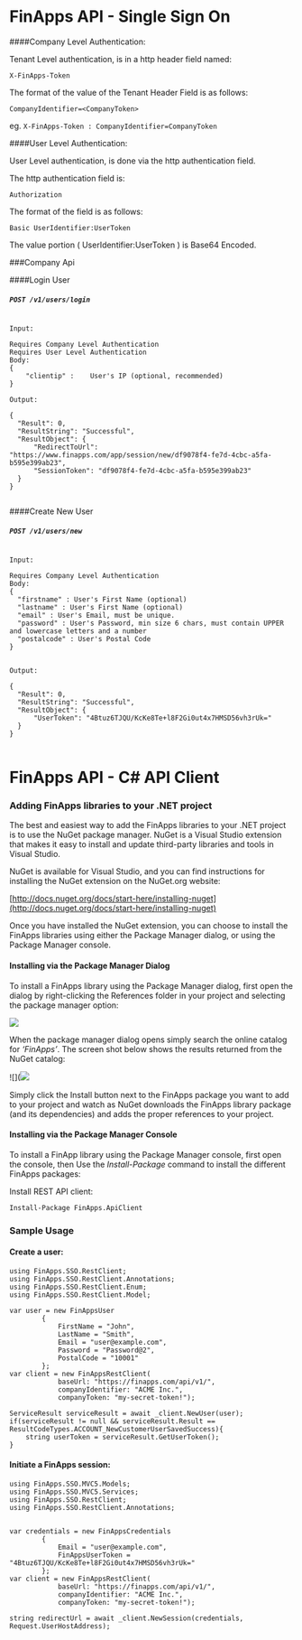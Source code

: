 FinApps API - Single Sign On
===========================

####Company Level Authentication:


Tenant Level authentication, is in a http header field named:

``X-FinApps-Token``

The format of the value of the Tenant Header Field is as follows:

``CompanyIdentifier=<CompanyToken>``

eg. ``X-FinApps-Token : CompanyIdentifier=CompanyToken``


####User Level Authentication:

User Level authentication, is done via the http authentication field.

The http authentication field is:

 ``Authorization``

The format of the field is as follows:

``Basic UserIdentifier:UserToken``

The value portion ( UserIdentifier:UserToken ) is Base64 Encoded.



###Company Api 


####Login User
##### `POST /v1/users/login` 
```

Input:

Requires Company Level Authentication
Requires User Level Authentication
Body:
{
    "clientip" :	User's IP (optional, recommended)
}
 
Output:

{
  "Result": 0,
  "ResultString": "Successful",
  "ResultObject": {
      "RedirectToUrl": "https://www.finapps.com/app/session/new/df9078f4-fe7d-4cbc-a5fa-b595e399ab23",
      "SessionToken": "df9078f4-fe7d-4cbc-a5fa-b595e399ab23"
  }
}


```

####Create New User
##### `POST /v1/users/new` 
```

Input:

Requires Company Level Authentication
Body:
{
  "firstname" :	User's First Name (optional)
  "lastname" : User's First Name (optional)
  "email" : User's Email, must be unique.
  "password" : User's Password, min size 6 chars, must contain UPPER and lowercase letters and a number
  "postalcode" : User's Postal Code
}

 
Output:

{
  "Result": 0,
  "ResultString": "Successful",
  "ResultObject": {
      "UserToken": "4Btuz6TJQU/KcKe8Te+l8F2Gi0ut4x7HMSD56vh3rUk="
  }
}


```


FinApps API - C# API Client
===========================

### Adding FinApps libraries to your .NET project

The best and easiest way to add the FinApps libraries to your .NET project is to use the NuGet package manager.  NuGet is a Visual Studio extension that makes it easy to install and update third-party libraries and tools in Visual Studio.  

NuGet is available for Visual Studio, and you can find instructions for installing the NuGet extension on the NuGet.org website:

[http://docs.nuget.org/docs/start-here/installing-nuget](http://docs.nuget.org/docs/start-here/installing-nuget)

Once you have installed the NuGet extension, you can choose to install the FinApps libraries using either the Package Manager dialog, or using the Package Manager console.

#### Installing via the Package Manager Dialog

To install a FinApps library using the Package Manager dialog, first open the dialog by right-clicking the References folder in your project and selecting the package manager option:

![](https://lh4.googleusercontent.com/f7arKv3rtF3_0x8ckYwDC4d9qr3lfcHcIYROjAAI2h6StebF_szFVy_irxjDuKtUlemg2PC9uWaUKjtSuZfwPh6PatIN76BrksWaL8slscC5yDpxxtQ)

When the package manager dialog opens simply search the online catalog for _‘FinApps’_.  The screen shot below shows the results returned from the NuGet catalog:

![](![](http://i.imgur.com/lQHpfdM.png)

Simply click the Install button next to the FinApps package you want to add to your project and watch as NuGet downloads the FinApps library package (and its dependencies) and adds the proper  references to your project.


#### Installing via the Package Manager Console

To install a FinApp library using the Package Manager console, first open the console, then Use the _Install-Package_ command to install the different FinApps packages:

Install REST API client:

    Install-Package FinApps.ApiClient

### Sample Usage

#### Create a user:

    using FinApps.SSO.RestClient;
    using FinApps.SSO.RestClient.Annotations;
    using FinApps.SSO.RestClient.Enum;
    using FinApps.SSO.RestClient.Model;
    
    var user = new FinAppsUser
            {
                FirstName = "John",
                LastName = "Smith",
                Email = "user@example.com",
                Password = "Password@2",
                PostalCode = "10001"
            };
    var client = new FinAppsRestClient(
                baseUrl: "https://finapps.com/api/v1/",
                companyIdentifier: "ACME Inc.",
                companyToken: "my-secret-token!");
                
    ServiceResult serviceResult = await _client.NewUser(user);
    if(serviceResult != null && serviceResult.Result == ResultCodeTypes.ACCOUNT_NewCustomerUserSavedSuccess){
        string userToken = serviceResult.GetUserToken();
    }
    


#### Initiate a FinApps session:

    using FinApps.SSO.MVC5.Models;
    using FinApps.SSO.MVC5.Services;
    using FinApps.SSO.RestClient;
    using FinApps.SSO.RestClient.Annotations;
    

    var credentials = new FinAppsCredentials
            {
                Email = "user@example.com",
                FinAppsUserToken = "4Btuz6TJQU/KcKe8Te+l8F2Gi0ut4x7HMSD56vh3rUk="
            };
    var client = new FinAppsRestClient(
                baseUrl: "https://finapps.com/api/v1/",
                companyIdentifier: "ACME Inc.",
                companyToken: "my-secret-token!");            
                
    string redirectUrl = await _client.NewSession(credentials, Request.UserHostAddress);
    
    
    
    
    
    
    
